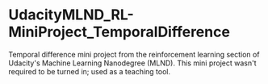 # UdacityMLND_RL-MiniProject_TemporalDifference
Temporal difference mini project from the reinforcement learning section of Udacity's Machine Learning Nanodegree (MLND). This mini project wasn't required to be turned in; used as a teaching tool.
